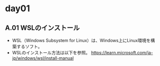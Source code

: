# day01
## A.01 WSLのインストール
- WSL（Windows Subsystem for Linux）は、Windows上にLinux環境を構築するソフト。
- WSLのインストール方法は以下を参照。
  https://learn.microsoft.com/ja-jp/windows/wsl/install-manual

